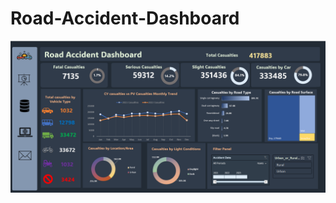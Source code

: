 # Road-Accident-Dashboard
<img src="images/Road accident Dashboard.png" alt="Road accident Dashboard">

